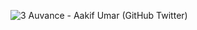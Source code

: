 
![3  Auvance - Aakif Umar (GitHub   Twitter)](https://github.com/user-attachments/assets/33d1f3e3-ba7c-40c5-aae1-ffe607aa4465)
